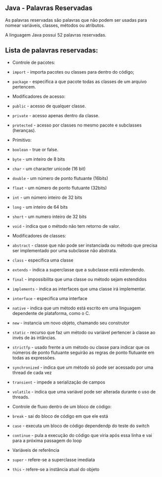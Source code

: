 ## Java - Palavras Reservadas

As palavras reservadas são palavras que não podem ser usadas para nomear variáveis, classes, métodos ou atributos. 

A linguagem Java possui 52 palavras reservadas.

## Lista de palavras reservadas:
- Controle de pacotes:
- `import` - importa pacotes ou classes para dentro do código; 
- `package` - especifica a que pacote todas as classes de um arquivo pertencem. 

- Modificadores de acesso:
- `public` - acesso de qualquer classe. 
- `private` - acesso apenas dentro da classe.
- `protected` - acesso por classes no mesmo pacote e subclasses (heranças).

- Primitivo:
- `boolean` - true or false. 
- `byte` - um inteiro de 8 bits 
- `char` - um character unicode (16 bit) 
- `double` - um número de ponto flutuante (16bits)  
- `float` - um número de ponto flutuante (32bits)
- `int` - um número inteiro de 32 bits 
- `long` - um inteiro de 64 bits 
- `short` - um numero inteiro de 32 bits 
- `void` - indica que o método não tem  retorno de valor.

- Modificadores de classes:
- `abstract` - classe que não pode ser instanciada ou método que precisa ser implementado por uma subclasse não abstrata.
- `class` - especifica uma classe 
- `extends` - indica a superclasse que a subclasse está estendendo. 
- `final` - impossibilita que uma classe ou método sejam estendidos 
- `implements` - indica as interfaces que uma classe irá implementar. 
- `interface` - especifica uma interface 
- `native` - indica que um método está escrito em uma linguagem dependente de plataforma, como o C. 
- `new` - instancia um novo objeto, chamando seu construtor
- `static` - recurso que faz um método ou variável pertencer à classe ao invés de às intâncias.
- `strictfp` - usado frente a um método ou classe para indicar que os números de ponto flutuante seguirão as regras de ponto flutuante em todas as expressões. 
- `synchronized` - indica que um método só pode ser acessado por uma thread de cada vez 
- `transient` - impede a serialização de campos
- `volatile` - indica que uma variável pode ser alterada durante o uso de threads.

- Controle de fluxo dentro de um bloco de código:
- `break` - sai do bloco de código em que ele está 
- `case` - executa um bloco de código dependendp do teste do switch 
- `continue` - pula a execução do código que viria após essa linha e vai para a próxima passagem do loop 

- Variáveis de referência
- `super` - refere-se a superclasse imediata 
- `this` - refere-se a instância atual do objeto

